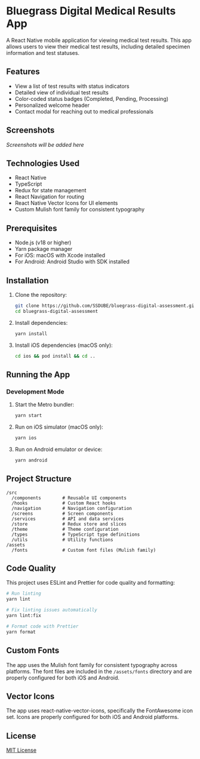 # Bluegrass Digital Medical Results App

A React Native mobile application for viewing medical test results. This app allows users to view their medical test results, including detailed specimen information and test statuses.

## Features

- View a list of test results with status indicators
- Detailed view of individual test results
- Color-coded status badges (Completed, Pending, Processing)
- Personalized welcome header
- Contact modal for reaching out to medical professionals

## Screenshots

*Screenshots will be added here*

## Technologies Used

- React Native
- TypeScript
- Redux for state management
- React Navigation for routing
- React Native Vector Icons for UI elements
- Custom Mulish font family for consistent typography

## Prerequisites

- Node.js (v18 or higher)
- Yarn package manager
- For iOS: macOS with Xcode installed
- For Android: Android Studio with SDK installed

## Installation

1. Clone the repository:
   ```bash
   git clone https://github.com/SSDUBE/bluegrass-digital-assessment.git
   cd bluegrass-digital-assessment
   ```

2. Install dependencies:
   ```bash
   yarn install
   ```

3. Install iOS dependencies (macOS only):
   ```bash
   cd ios && pod install && cd ..
   ```

## Running the App

### Development Mode

1. Start the Metro bundler:
   ```bash
   yarn start
   ```

2. Run on iOS simulator (macOS only):
   ```bash
   yarn ios
   ```

3. Run on Android emulator or device:
   ```bash
   yarn android
   ```

## Project Structure

```
/src
  /components        # Reusable UI components
  /hooks             # Custom React hooks
  /navigation        # Navigation configuration
  /screens           # Screen components
  /services          # API and data services
  /store             # Redux store and slices
  /theme             # Theme configuration
  /types             # TypeScript type definitions
  /utils             # Utility functions
/assets
  /fonts             # Custom font files (Mulish family)
```

## Code Quality

This project uses ESLint and Prettier for code quality and formatting:

```bash
# Run linting
yarn lint

# Fix linting issues automatically
yarn lint:fix

# Format code with Prettier
yarn format
```

## Custom Fonts

The app uses the Mulish font family for consistent typography across platforms. The font files are included in the `/assets/fonts` directory and are properly configured for both iOS and Android.

## Vector Icons

The app uses react-native-vector-icons, specifically the FontAwesome icon set. Icons are properly configured for both iOS and Android platforms.

## License

[MIT License](LICENSE)
